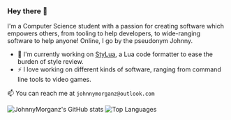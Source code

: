 ### Hey there 👋

I'm a Computer Science student with a passion for creating software which empowers others, from tooling to help developers, to wide-ranging software to help anyone! Online, I go by the pseudonym Johnny.

- 🔭 I'm currently working on [StyLua](https://github.com/JohnnyMorganz/StyLua), a Lua code formatter to ease the burden of style review.
- ⚡ I love working on different kinds of software, ranging from command line tools to video games.

📫 You can reach me at `johnnymorganz@outlook.com`

![JohnnyMorganz's GitHub stats](https://github-readme-stats-gray-eight-32.vercel.app/api?username=johnnymorganz&count_private=true&show_icons=true)
![Top Languages](https://github-readme-stats-gray-eight-32.vercel.app/api/top-langs/?username=johnnymorganz&layout=compact&exclude_repo=tree-sitter-luau,github-readme-stats&hide=css,javascript)



<!--
**JohnnyMorganz/JohnnyMorganz** is a ✨ _special_ ✨ repository because its `README.md` (this file) appears on your GitHub profile.

Here are some ideas to get you started:

- 🔭 I’m currently working on ...
- 🌱 I’m currently learning ...
- 👯 I’m looking to collaborate on ...
- 🤔 I’m looking for help with ...
- 💬 Ask me about ...
- 📫 How to reach me: ...
- 😄 Pronouns: ...
- ⚡ Fun fact: ...
-->
